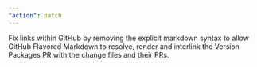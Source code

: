 ```yaml
---
"action": patch
---
```


Fix links within GitHub by removing the explicit markdown syntax to allow GitHub Flavored Markdown to resolve, render and interlink the Version Packages PR with the change files and their PRs.
